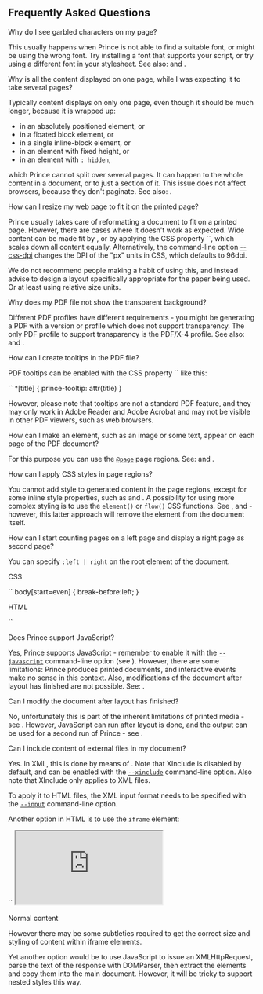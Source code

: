 Frequently Asked Questions
--------------------------

Why do I see garbled characters on my page? <a href="#faq-garbled-chars" class="self-link"></a>

This usually happens when Prince is not able to find a suitable font, or might be using the wrong font. Try installing a font that supports your script, or try using a different font in your stylesheet. See also: and .

Why is all the content displayed on one page, while I was expecting it to take several pages? <a href="#faq-one-page" class="self-link"></a>

Typically content displays on only one page, even though it should be much longer, because it is wrapped up:

-   in an absolutely positioned element, or
-   in a floated block element, or
-   in a single inline-block element, or
-   in an element with fixed height, or
-   in an element with `: hidden`,

which Prince cannot split over several pages. It can happen to the whole content in a document, or to just a section of it. This issue does not affect browsers, because they don't paginate. See also: .

How can I resize my web page to fit it on the printed page? <a href="#faq-resize-page" class="self-link"></a>

Prince usually takes care of reformatting a document to fit on a printed page. However, there are cases where it doesn't work as expected. Wide content can be made fit by , or by applying the CSS property ``, which scales down all content equally. Alternatively, the command-line option [--css-dpi](doc-latest/doc-refs.html#cl-css-dpi) changes the DPI of the "px" units in CSS, which defaults to 96dpi.

We do not recommend people making a habit of using this, and instead advise to design a layout specifically appropriate for the paper being used. Or at least using relative size units.

Why does my PDF file not show the transparent background? <a href="#faq-no-trans" class="self-link"></a>

Different PDF profiles have different requirements - you might be generating a PDF with a version or profile which does not support transparency. The only PDF profile to support transparency is the PDF/X-4 profile. See also: and .

How can I create tooltips in the PDF file? <a href="#faq-tooltips" class="self-link"></a>

PDF tooltips can be enabled with the CSS property `` like this:

``
    *[title] { prince-tooltip: attr(title) }

However, please note that tooltips are not a standard PDF feature, and they may only work in Adobe Reader and Adobe Acrobat and may not be visible in other PDF viewers, such as web browsers.

How can I make an element, such as an image or some text, appear on each page of the PDF document? <a href="#faq-everypage" class="self-link"></a>

For this purpose you can use the [`@page`](doc-latest/doc-refs.html#at-page) page regions. See: and .

How can I apply CSS styles in page regions? <a href="#faq-page-regions" class="self-link"></a>

You cannot add style to generated content in the page regions, except for some inline style properties, such as and . A possibility for using more complex styling is to use the `element()` or `flow()` CSS functions. See , and - however, this latter approach will remove the element from the document itself.

How can I start counting pages on a left page and display a right page as second page? <a href="#faq-counting-pages" class="self-link"></a>

You can specify `:left | right` on the root element of the document.

CSS

``
    body[start=even] {
      break-before:left;
    }

HTML

``
    <body start="even" startpage="28">

Does Prince support JavaScript? <a href="#faq-js" class="self-link"></a>

Yes, Prince supports JavaScript - remember to enable it with the [`--javascript`](http://www.princexml.com/doc/doc-refs/#cl-javascript) command-line option (see ). However, there are some limitations: Prince produces printed documents, and interactive events make no sense in this context. Also, modifications of the document after layout has finished are not possible. See: .

Can I modify the document after layout has finished? <a href="#faq-jsafterkayout" class="self-link"></a>

No, unfortunately this is part of the inherent limitations of printed media - see . However, JavaScript can run after layout is done, and the output can be used for a second run of Prince - see .

Can I include content of external files in my document? <a href="#faq-xinclude" class="self-link"></a>

Yes. In XML, this is done by means of . Note that XInclude is disabled by default, and can be enabled with the [`--xinclude`](doc-latest/doc-refs.html#cl-xinclude) command-line option. Also note that XInclude only applies to XML files.

To apply it to HTML files, the XML input format needs to be specified with the [`--input`](doc-latest/doc-refs.html#cl-input) command-line option.

Another option in HTML is to use the `iframe` element:

``
    <style>
    @page {
      @bottom {
        border: solid red thin;
        content: flow(footer)
      }
    }
    .footer {
      flow: static(footer)
    }
    </style>
    <iframe class="footer" src="http://www.google.com"></iframe>
    <p>Normal content</p>

However there may be some subtleties required to get the correct size and styling of content within iframe elements.

Yet another option would be to use JavaScript to issue an XMLHttpRequest, parse the text of the response with DOMParser, then extract the elements and copy them into the main document. However, it will be tricky to support nested styles this way.
